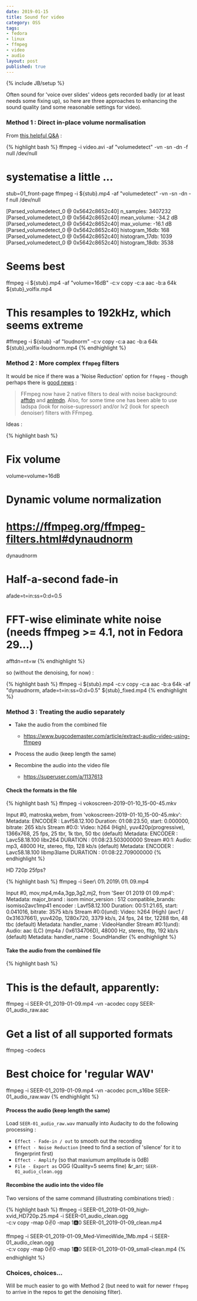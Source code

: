 ```yaml
---
date: 2019-01-15
title: Sound for video
category: OSS
tags:
- fedora
- linux
- ffmpeg
- video
- audio
layout: post
published: true
---
```

{% include JB/setup %}


Often sound for 'voice over slides' videos gets recorded badly (or at least needs some fixing up), so
here are three approaches to enhancing the sound quality (and some reasonable settings for video).

###  Method 1 : Direct in-place volume normalisation

From [this helpful Q&amp;A](https://superuser.com/questions/323119/how-can-i-normalize-audio-using-ffmpeg) :

{% highlight bash %}
ffmpeg -i video.avi -af "volumedetect" -vn -sn -dn -f null /dev/null

# systematise a little ...

stub=01_front-page
ffmpeg -i ${stub}.mp4 -af "volumedetect" -vn -sn -dn -f null /dev/null

[Parsed_volumedetect_0 @ 0x5642c8652c40] n_samples: 3407232
[Parsed_volumedetect_0 @ 0x5642c8652c40] mean_volume: -34.2 dB
[Parsed_volumedetect_0 @ 0x5642c8652c40] max_volume: -16.1 dB
[Parsed_volumedetect_0 @ 0x5642c8652c40] histogram_16db: 168
[Parsed_volumedetect_0 @ 0x5642c8652c40] histogram_17db: 1039
[Parsed_volumedetect_0 @ 0x5642c8652c40] histogram_18db: 3538

# Seems best
ffmpeg -i ${stub}.mp4 -af "volume=16dB" -c:v copy -c:a aac -b:a 64k ${stub}_volfix.mp4 

# This resamples to 192kHz, which seems extreme
#ffmpeg -i ${stub} -af "loudnorm" -c:v copy -c:a aac -b:a 64k ${stub}_volfix-loudnorm.mp4 
{% endhighlight %}


###  Method 2 : More complex ```ffmpeg``` filters

It would be nice if there was a 'Noise Reduction' option for ```ffmpeg``` - though perhaps there is 
[good news](https://superuser.com/a/1393535) : 

>  FFmpeg now have 2 native filters to deal with noise background: [afftdn](afftdn) 
>  and [anlmdn](https://ffmpeg.org/ffmpeg-filters.html#anlmdn). Also, for some 
>  time one has been able to use ladspa (look for noise-supressor) and/or lv2 (look for speech denoiser) filters with FFmpeg.

Ideas :

{% highlight bash %}
# Fix volume
volume=volume=16dB

# Dynamic volume normalization
#   https://ffmpeg.org/ffmpeg-filters.html#dynaudnorm
dynaudnorm

# Half-a-second fade-in
afade=t=in:ss=0:d=0.5

# FFT-wise eliminate white noise (needs ffmpeg >= 4.1, not in Fedora 29...)
afftdn=nt=w
{% endhighlight %}

so (without the denoising, for now) : 

{% highlight bash %}
ffmpeg -i ${stub}.mp4 -c:v copy -c:a aac -b:a 64k -af "dynaudnorm, afade=t=in:ss=0:d=0.5" ${stub}_fixed.mp4 
{% endhighlight %}


###  Method 3 : Treating the audio separately

*  Take the audio from the combined file
   -  https://www.bugcodemaster.com/article/extract-audio-video-using-ffmpeg
   
*  Process the audio (keep length the same)

*  Recombine the audio into the video file
   -  https://superuser.com/a/1137613


#### Check the formats in the file


{% highlight bash %}
ffmpeg -i vokoscreen-2019-01-10_15-00-45.mkv 

Input #0, matroska,webm, from 'vokoscreen-2019-01-10_15-00-45.mkv':
  Metadata:
    ENCODER         : Lavf58.12.100
  Duration: 01:08:23.50, start: 0.000000, bitrate: 265 kb/s
    Stream #0:0: Video: h264 (High), yuv420p(progressive), 1366x768, 25 fps, 25 tbr, 1k tbn, 50 tbc (default)
    Metadata:
      ENCODER         : Lavc58.18.100 libx264
      DURATION        : 01:08:23.503000000
    Stream #0:1: Audio: mp3, 48000 Hz, stereo, fltp, 128 kb/s (default)
    Metadata:
      ENCODER         : Lavc58.18.100 libmp3lame
      DURATION        : 01:08:22.709000000
{% endhighlight %}

HD 720p 25fps?



{% highlight bash %}
ffmpeg -i Seer\ 01\ 2019\ 01\ 09.mp4 

Input #0, mov,mp4,m4a,3gp,3g2,mj2, from 'Seer 01 2019 01 09.mp4':
  Metadata:
    major_brand     : isom
    minor_version   : 512
    compatible_brands: isomiso2avc1mp41
    encoder         : Lavf58.12.100
  Duration: 00:51:21.65, start: 0.041016, bitrate: 3575 kb/s
    Stream #0:0(und): Video: h264 (High) (avc1 / 0x31637661), yuv420p, 1280x720, 3379 kb/s, 24 fps, 24 tbr, 12288 tbn, 48 tbc (default)
    Metadata:
      handler_name    : VideoHandler
    Stream #0:1(und): Audio: aac (LC) (mp4a / 0x6134706D), 48000 Hz, stereo, fltp, 192 kb/s (default)
    Metadata:
      handler_name    : SoundHandler
{% endhighlight %}



#### Take the audio from the combined file

{% highlight bash %}
# This is the default, apparently:
ffmpeg -i SEER-01_2019-01-09.mp4 -vn -acodec copy SEER-01_audio_raw.aac

# Get a list of all supported formats
ffmpeg -codecs

# Best choice for 'regular WAV'
ffmpeg -i SEER-01_2019-01-09.mp4 -vn -acodec pcm_s16be SEER-01_audio_raw.wav
{% endhighlight %}


#### Process the audio (keep length the same)

Load `SEER-01_audio_raw.wav` manually into Audacity to do the following processing : 

*   `Effect - Fade-in / out` to smooth out the recording
*   `Effect - Noise Reduction` (need to find a section of 'silence' for it to fingerprint first)
*   `Effect - Amplify` (so that maxiumum amplitude is 0dB)
*   `File - Export as` OGG (Quality=5 seems fine) &r_arr; `SEER-01_audio_clean.ogg`


#### Recombine the audio into the video file

Two versions of the same command (illustrating combinations tried) :

{% highlight bash %}
ffmpeg -i SEER-01_2019-01-09_high-xvid_HD720p.25.mp4 -i SEER-01_audio_clean.ogg \
  -c:v copy -map 0:v:0 -map 1:a:0 SEER-01_2019-01-09_clean.mp4

ffmpeg -i SEER-01_2019-01-09_Med-VimeoWide_1Mb.mp4 -i SEER-01_audio_clean.ogg \
  -c:v copy -map 0:v:0 -map 1:a:0 SEER-01_2019-01-09_small-clean.mp4
{% endhighlight %}


### Choices, choices...

Will be much easier to go with Method 2 (but need to wait for newer ```ffmpeg``` to arrive
in the repos to get the denoising filter).


